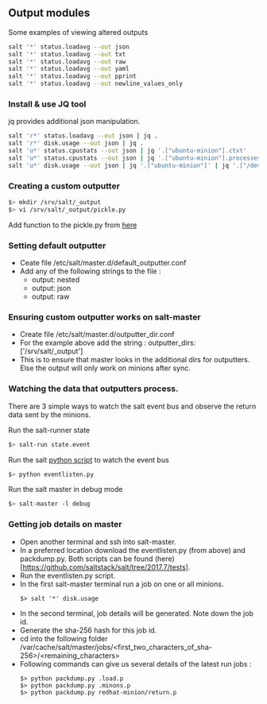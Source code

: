 ## Output modules

Some examples of viewing altered outputs
```sh
salt '*' status.loadavg --out json
salt '*' status.loadavg --out txt
salt '*' status.loadavg --out raw
salt '*' status.loadavg --out yaml
salt '*' status.loadavg --out pprint
salt '*' status.loadavg --out newline_values_only
```

### Install & use JQ tool
jq provides additional json manipulation.

```sh
salt 'r*' status.loadavg --out json | jq .
salt 'r*' disk.usage --out json | jq .
salt 'u*' status.cpustats --out json | jq '.["ubuntu-minion"].ctxt'
salt 'u*' status.cpustats --out json | jq '.["ubuntu-minion"].processes'
salt 'u*' disk.usage --out json | jq '.["ubuntu-minion"]' | jq '.["/dev"]'
```

### Creating a custom outputter
```sh
$> mkdir /srv/salt/_output
$> vi /srv/salt/_output/pickle.py
```
Add function to the pickle.py from [here](https://github.com/nobleprog-salt/salt-apps/blob/master/custom/outputter/pickle.py)

### Setting default outputter
  - Ceate file /etc/salt/master.d/default_outputter.conf
  - Add any of the following strings to the file :
    - output: nested
    - output: json
    - output: raw

### Ensuring custom outputter works on salt-master
  - Create file /etc/salt/master.d/outputter_dir.conf
  - For the example above add the string : outputter_dirs: ['/srv/salt/\_output']
  - This is to ensure that master looks in the additional dirs for outputters. Else the output will only work on minions after sync.

### Watching the data that outputters process.
There are 3 simple ways to watch the salt event bus and observe the return data sent by the minions.     

Run the salt-runner state   
```sh
$> salt-run state.event
```

Run the salt [python script](https://github.com/saltstack/salt/blob/2017.7/tests/eventlisten.py) to watch the event bus  
```sh
$> python eventlisten.py
```

Run the salt master in debug mode
```sh
$> salt-master -l debug
```

### Getting job details on master

- Open another terminal and ssh into salt-master.     
- In a preferred location download the eventlisten.py (from above) and packdump.py. Both scripts can be found (here)[https://github.com/saltstack/salt/tree/2017.7/tests].     
- Run the eventlisten.py script.
- In the first salt-master terminal run a job on one or all minions.     
  ```
  $> salt '*' disk.usage
  ```
- In the second terminal, job details will be generated. Note down the job id.    
- Generate the sha-256 hash for this job id.    
- cd into the following folder /var/cache/salt/master/jobs/<first_two_characters_of_sha-256>/<remaining_characters>
- Following commands can give us several details of the latest run jobs :
  ```
  $> python packdump.py .load.p
  $> python packdump.py .minons.p
  $> python packdump.py redhat-minion/return.p
  ```
